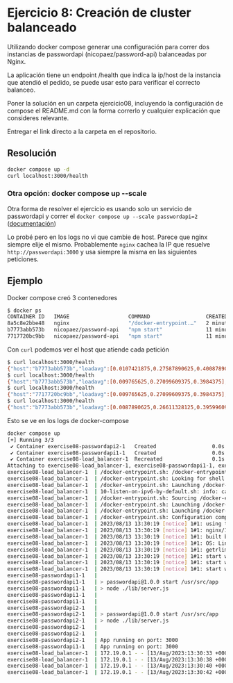 # Ejercicio 8: Creación de cluster balanceado
Utilizando docker compose generar una configuración para correr dos instancias de passwordapi (nicopaez/password-api) balanceadas por Nginx.

La aplicación tiene un endpoint /health que indica la ip/host de la instancia que atendió el pedido, se puede usar esto para verificar el correcto balanceo.

Poner la solución en un carpeta ejercicio08, incluyendo la configuración de compose el README.md con la forma correrlo y cualquier explicación que consideres relevante. 

Entregar el link directo a la carpeta en el repositorio.


## Resolución

```sh
docker compose up -d
curl localhost:3000/health
```

### Otra opción: docker compose up --scale
Otra forma de resolver el ejercicio es usando solo un servicio de passwordapi y correr el `docker compose up --scale passwordapi=2` ([documentación](https://docs.docker.com/engine/reference/commandline/compose_up/))

Lo probé pero en los logs no vi que cambie de host. Parece que nginx siempre elije el mismo. Probablemente `nginx` cachea la IP que resuelve `http://passwordapi:3000` y usa siempre la misma en las siguientes peticiones.


## Ejemplo
Docker compose creó 3 contenedores
```sh
$ docker ps
CONTAINER ID   IMAGE                   COMMAND                  CREATED          STATUS         PORTS                  NAMES
8a5c8e2bbe48   nginx                   "/docker-entrypoint.…"   2 minutes ago    Up 2 minutes   0.0.0.0:3000->80/tcp   exercise08-load_balancer-1
b7773abb573b   nicopaez/password-api   "npm start"              11 minutes ago   Up 2 minutes   3000/tcp               exercise08-passwordapi1-1
7717720bc9bb   nicopaez/password-api   "npm start"              11 minutes ago   Up 2 minutes   3000/tcp               exercise08-passwordapi2-1
```

Con `curl` podemos ver el host que atiende cada petición
```sh
$ curl localhost:3000/health
{"host":"b7773abb573b","loadavg":[0.0107421875,0.27587890625,0.40087890625],"freemem":2743971840,"appversion":"1.0.0"}
$ curl localhost:3000/health
{"host":"b7773abb573b","loadavg":[0.009765625,0.27099609375,0.3984375],"freemem":2743971840,"appversion":"1.0.0"}
$ curl localhost:3000/health
{"host":"7717720bc9bb","loadavg":[0.009765625,0.27099609375,0.3984375],"freemem":2742681600,"appversion":"1.0.0"}
$ curl localhost:3000/health
{"host":"b7773abb573b","loadavg":[0.0087890625,0.26611328125,0.39599609375],"freemem":2741649408,"appversion":"1.0.0"}
```

Esto se ve en los logs de docker-compose
```sh
docker compose up
[+] Running 3/3
 ✔ Container exercise08-passwordapi2-1   Created                  0.0s
 ✔ Container exercise08-passwordapi1-1   Created                  0.0s
 ✔ Container exercise08-load_balancer-1  Recreated                0.1s
Attaching to exercise08-load_balancer-1, exercise08-passwordapi1-1, exercise08-passwordapi2-1
exercise08-load_balancer-1  | /docker-entrypoint.sh: /docker-entrypoint.d/ is not empty, will attempt to perform configuration
exercise08-load_balancer-1  | /docker-entrypoint.sh: Looking for shell scripts in /docker-entrypoint.d/
exercise08-load_balancer-1  | /docker-entrypoint.sh: Launching /docker-entrypoint.d/10-listen-on-ipv6-by-default.sh
exercise08-load_balancer-1  | 10-listen-on-ipv6-by-default.sh: info: can not modify /etc/nginx/conf.d/default.conf (read-only file system?)
exercise08-load_balancer-1  | /docker-entrypoint.sh: Sourcing /docker-entrypoint.d/15-local-resolvers.envsh
exercise08-load_balancer-1  | /docker-entrypoint.sh: Launching /docker-entrypoint.d/20-envsubst-on-templates.sh
exercise08-load_balancer-1  | /docker-entrypoint.sh: Launching /docker-entrypoint.d/30-tune-worker-processes.sh
exercise08-load_balancer-1  | /docker-entrypoint.sh: Configuration complete; ready for start up
exercise08-load_balancer-1  | 2023/08/13 13:30:19 [notice] 1#1: using the "epoll" event method
exercise08-load_balancer-1  | 2023/08/13 13:30:19 [notice] 1#1: nginx/1.25.1
exercise08-load_balancer-1  | 2023/08/13 13:30:19 [notice] 1#1: built by gcc 12.2.0 (Debian 12.2.0-14)
exercise08-load_balancer-1  | 2023/08/13 13:30:19 [notice] 1#1: OS: Linux 5.15.49-linuxkit-pr
exercise08-load_balancer-1  | 2023/08/13 13:30:19 [notice] 1#1: getrlimit(RLIMIT_NOFILE): 1048576:1048576
exercise08-load_balancer-1  | 2023/08/13 13:30:19 [notice] 1#1: start worker processes
exercise08-load_balancer-1  | 2023/08/13 13:30:19 [notice] 1#1: start worker process 21
exercise08-load_balancer-1  | 2023/08/13 13:30:19 [notice] 1#1: start worker process 22
exercise08-passwordapi1-1   |
exercise08-passwordapi1-1   | > passwordapi@1.0.0 start /usr/src/app
exercise08-passwordapi1-1   | > node ./lib/server.js
exercise08-passwordapi1-1   |
exercise08-passwordapi1-1   |
exercise08-passwordapi2-1   |
exercise08-passwordapi2-1   | > passwordapi@1.0.0 start /usr/src/app
exercise08-passwordapi2-1   | > node ./lib/server.js
exercise08-passwordapi2-1   |
exercise08-passwordapi2-1   |
exercise08-passwordapi2-1   | App running on port: 3000
exercise08-passwordapi1-1   | App running on port: 3000
exercise08-load_balancer-1  | 172.19.0.1 - - [13/Aug/2023:13:30:33 +0000] "GET /health HTTP/1.1" 200 118 "-" "curl/7.81.0" "-"
exercise08-load_balancer-1  | 172.19.0.1 - - [13/Aug/2023:13:30:38 +0000] "GET /health HTTP/1.1" 200 113 "-" "curl/7.81.0" "-"
exercise08-load_balancer-1  | 172.19.0.1 - - [13/Aug/2023:13:30:40 +0000] "GET /health HTTP/1.1" 200 113 "-" "curl/7.81.0" "-"
exercise08-load_balancer-1  | 172.19.0.1 - - [13/Aug/2023:13:30:42 +0000] "GET /health HTTP/1.1" 200 118 "-" "curl/7.81.0" "-"
```
